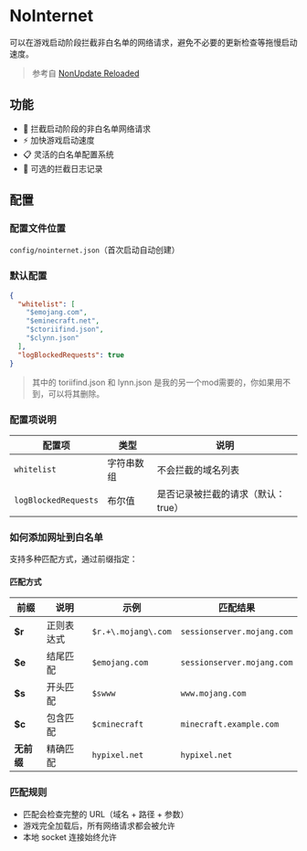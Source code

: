 # NoInternet

可以在游戏启动阶段拦截非白名单的网络请求，避免不必要的更新检查等拖慢启动速度。

> 参考自 [NonUpdate Reloaded](https://modrinth.com/mod/non-update-reloaded)

## 功能

- 🚫 拦截启动阶段的非白名单网络请求
- ⚡ 加快游戏启动速度
- 📋 灵活的白名单配置系统
- 📝 可选的拦截日志记录

## 配置

### 配置文件位置
`config/nointernet.json`（首次启动自动创建）

### 默认配置
```json
{
  "whitelist": [
    "$emojang.com",
    "$eminecraft.net",
    "$ctoriifind.json",
    "$clynn.json"
  ],
  "logBlockedRequests": true
}
```

> 其中的 toriifind.json 和 lynn.json 是我的另一个mod需要的，你如果用不到，可以将其删除。

### 配置项说明

| 配置项 | 类型 | 说明 |
|--------|------|------|
| `whitelist` | 字符串数组 | 不会拦截的域名列表 |
| `logBlockedRequests` | 布尔值 | 是否记录被拦截的请求（默认：true） |

### 如何添加网址到白名单

支持多种匹配方式，通过前缀指定：

#### 匹配方式

| 前缀 | 说明 | 示例 | 匹配结果 |
|------|------|------|----------|
| **$r** | 正则表达式 | `$r.+\.mojang\.com` | `sessionserver.mojang.com` |
| **$e** | 结尾匹配 | `$emojang.com` | `sessionserver.mojang.com` |
| **$s** | 开头匹配 | `$swww` | `www.mojang.com` |
| **$c** | 包含匹配 | `$cminecraft` | `minecraft.example.com` |
| **无前缀** | 精确匹配 | `hypixel.net` | `hypixel.net` |

### 匹配规则

- 匹配会检查完整的 URL（域名 + 路径 + 参数）
- 游戏完全加载后，所有网络请求都会被允许
- 本地 socket 连接始终允许
